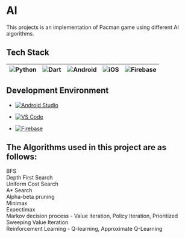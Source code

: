 # AI
This projects is an implementation of Pacman game using different AI algorithms.

## Tech Stack

| ![Python](https://img.shields.io/badge/py-%2302569B?style=for-the-badge&logo=py&logoColor=white) | ![Dart](https://img.shields.io/badge/Dart-%230175C2?style=for-the-badge&logo=dart&logoColor=white) | ![Android](https://img.shields.io/badge/Android-%233DDC84?style=for-the-badge&logo=android&logoColor=white) | ![iOS](https://img.shields.io/badge/iOS-%231575F9?style=for-the-badge&logo=apple&logoColor=white) | ![Firebase](https://img.shields.io/badge/Firebase-%23FFCA28?style=for-the-badge&logo=firebase&logoColor=black) |
| :------------------------------------------------------------------------------------------------------------: | :------------------------------------------------------------------------------------------: | :-------------------------------------------------------------------------------------------: | :-------------------------------------------------------------------------------------: | :----------------------------------------------------------------------------------------------: |

## Development Environment
- [![Android Studio](https://img.shields.io/badge/Android%20Studio-%233DDC84?style=for-the-badge&logo=android-studio&logoColor=white)](https://developer.android.com/studio)

- [![VS Code](https://img.shields.io/badge/VS%20Code-007ACC?style=for-the-badge&logo=visual-studio-code&logoColor=white)](https://code.visualstudio.com/)
  
- [![Firebase](https://img.shields.io/badge/Firebase-%23FFCA28?style=for-the-badge&logo=firebase&logoColor=black)](https://firebase.google.com/)

## The Algorithms used in this project are as follows:
BFS<br>
Depth First Search<br>
Uniform Cost Search<br>
A* Search<br>
Alpha-beta pruning<br>
Minimax<br>
Expectimax<br>
Markov decision process - Value iteration, Policy Iteration, Prioritized Sweeping Value Iteration<br>
Reinforcement Learning - Q-learning, Approximate Q-Learning<br>
